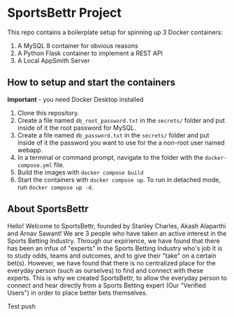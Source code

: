 # SportsBettr Project

This repo contains a boilerplate setup for spinning up 3 Docker containers: 
1. A MySQL 8 container for obvious reasons
1. A Python Flask container to implement a REST API
1. A Local AppSmith Server

## How to setup and start the containers
**Important** - you need Docker Desktop installed

1. Clone this repository.  
1. Create a file named `db_root_password.txt` in the `secrets/` folder and put inside of it the root password for MySQL. 
1. Create a file named `db_password.txt` in the `secrets/` folder and put inside of it the password you want to use for the a non-root user named webapp. 
1. In a terminal or command prompt, navigate to the folder with the `docker-compose.yml` file.  
1. Build the images with `docker compose build`
1. Start the containers with `docker compose up`.  To run in detached mode, run `docker compose up -d`. 

## About SportsBettr
Hello! Welcome to SportsBettr, founded by Stanley Charles, Akash Alaparthi and Arnav Sawant! We are 3 people who have taken an active interest in the Sports Betting Industry. Through our expirience, we have found that there has been an infux of "experts" in the Sports Betting Industry who's job it is to study odds, teams and outcomes, and to give their "take" on a certain bet(s). However, we have found that there is no centralized place for the everyday person (such as ourselves) to find and connect with these experts. This is why we created SportsBettr, to allow the everyday person to connect and hear directly from a Sports Betting expert (Our "Verified Users") in order to place better bets themselves. 




Test push
